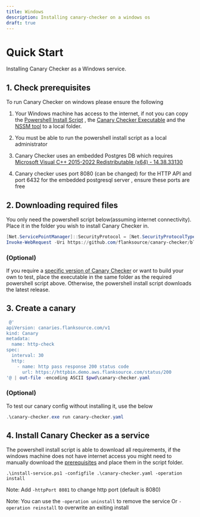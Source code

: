 ```yaml
---
title: Windows
description: Installing canary-checker on a windows os
draft: true
---
```


# Quick Start

Installing Canary Checker as a Windows service.

## 1. Check prerequisites

To run Canary Checker on windows please ensure the following

1. Your Windows machine has access to the internet, if not you can copy the [Powershell Install Script](https://link-url-here.org) , the [Canary Checker Executable](https://link-url-here.org) and the [NSSM tool](https://nssm.cc/release/nssm-2.24.zip) to a local folder.

2. You must be able to run the powershell install script as a local administrator
3. Canary Checker uses an embedded Postgres DB which requires [Microsoft Visual C++ 2015-2022 Redistributable (x64) - 14.38.33130](https://www.microsoft.com/en-us/Download/confirmation.aspx?id=52685)

4. Canary checker uses port 8080 (can be changed) for the HTTP API and port 6432 for the embedded postgresql server , ensure these ports are free

## 2. Downloading required files

You only need the powershell script below(assuming internet connectivity). Place it in the folder you wish to install Canary Checker in.

```powershell
[Net.ServicePointManager]::SecurityProtocol = [Net.SecurityProtocolType]::Tls12
Invoke-WebRequest -Uri https://github.com/flanksource/canary-checker/blob/master/install-service.ps1 -OutFile install-service.ps1
```

### (Optional)

If you require a [specific version of Canary Checker](https://github.com/flanksource/canary-checker/releases) or want to build your own to test, place the executable in the same folder as the required powershell script above. Otherwise, the powershell install script downloads the latest release.

## 3. Create a canary

```powershell
 @'
apiVersion: canaries.flanksource.com/v1
kind: Canary
metadata:
  name: http-check
spec:
  interval: 30
  http:
    - name: http pass response 200 status code
      url: https://httpbin.demo.aws.flanksource.com/status/200
'@ | out-file -encoding ASCII $pwd\canary-checker.yaml
```

### (Optional)

To test our canary config without installing it, use the below

```powershell
.\canary-checker.exe run canary-checker.yaml
```

## 4. Install Canary Checker as a service

The powershell install script is able to download all requirements, if the windows machine does not have internet access you might need to manually download the [prerequisites](/##-1.-check-prerequisites) and place them in the script folder.

```
.\install-service.ps1 -configfile .\canary-checker.yaml -operation install
```

Note: Add `-httpPort 8081` to change http port (default is 8080)

Note: You can use the `-operation uninstall` to remove the service Or `-operation reinstall` to overwrite an exiting install
